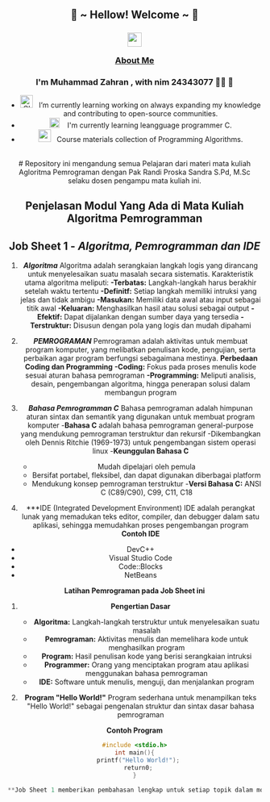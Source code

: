 <div>
<h2 align="center"> 🦊 ~ Hellow! Welcome ~ 🦊 </h2>
  <div align="center">

<h3> <img src="https://emojis.slackmojis.com/emojis/images/1621024394/39092/cat-roll.gif?1621024394" width="28" /> <a href="https://github.com/xrkffgg/xrkffgg/blob/master/quotations.md"> 

About Me</a>
### <div align="center">I'm Muhammad Zahran , with nim 24343077 👨‍💻  🚀</div>  

-  <img alt="GIF" src="https://github.com/SP-XD/SP-XD/blob/main/images/Developer.gif" width="25" /> &nbsp; I’m currently learning working on always expanding my knowledge and contributing to open-source communities. 
- <img src="https://github.com/SP-XD/SP-XD/blob/main/images/hyperkitty.gif?raw=true" width="20" />&nbsp;&nbsp;&nbsp; I'm currently learning leangguage programmer C. <br>
- <img src="https://github.com/SP-XD/SP-XD/blob/main/images/message.gif?raw=true" width="25" />&nbsp;&nbsp; Course materials collection of Programming Algorithms. <br>
 
<br/> 
# Repository ini mengandung semua Pelajaran dari materi mata kuliah Agloritma Pemrograman dengan Pak Randi Proska Sandra S.Pd, M.Sc selaku dosen pengampu mata kuliah ini.




## Penjelasan Modul Yang Ada di Mata Kuliah Algoritma Pemrogramman

## Job Sheet 1 - _Algoritma, Pemrogramman dan IDE_

1. ***Algoritma***
Algoritma adalah serangkaian langkah logis yang dirancang untuk menyelesaikan suatu masalah secara sistematis. Karakteristik utama algoritma meliputi:
**-Terbatas:** Langkah-langkah harus berakhir setelah waktu tertentu
**-Definitf:** Setiap langkah memiliki intruksi yang jelas dan tidak ambigu
**-Masukan:** Memiliki data awal atau input sebagai titik awal
**-Keluaran:** Menghasilkan hasil atau solusi sebagai output
**-Efektif:** Dapat dijalankan dengan sumber daya yang tersedia
**-Terstruktur:** Disusun dengan pola yang logis dan mudah dipahami

2. ***PEMROGRAMAN***
Pemrograman adalah aktivitas untuk membuat program komputer, yang melibatkan penulisan kode, pengujian, serta perbaikan agar program berfungsi sebagaimana mestinya.
**Perbedaan Coding dan Programming**
**-Coding:** Fokus pada proses menulis kode sesuai aturan bahasa pemrograman
**-Programming:** Meliputi analisis, desain, pengembangan algoritma, hingga penerapan solusi dalam membangun program

3. ***Bahasa Pemrogramman C***
Bahasa pemrograman adalah himpunan aturan sintax dan semantik yang digunakan untuk membuat program komputer
-**Bahasa C** adalah bahasa pemrograman general-purpose yang mendukung pemrograman terstruktur dan rekursif
-Dikembangkan oleh Dennis Ritchie (1969-1973) untuk pengembangan sistem operasi linux
-**Keunggulan Bahasa C**
   - Mudah dipelajari oleh pemula
   - Bersifat portabel, fleksibel, dan dapat digunakan diberbagai platform
   - Mendukung konsep pemrograman terstruktur
-**Versi Bahasa C:** ANSI C (C89/C90), C99, C11, C18

4. ***IDE (Integrated Development Environment)
IDE adalah perangkat lunak yang memadukan teks editor, compiler, dan debugger dalam satu aplikasi, sehingga memudahkan proses pengembangan program
**Contoh IDE**
- DevC++
- Visual Studio Code
- Code::Blocks
- NetBeans

**Latihan Pemrograman pada Job Sheet ini**
1. **Pengertian Dasar**
   - **Algoritma:** Langkah-langkah terstruktur untuk menyelesaikan suatu masalah
   - **Pemrograman:** Aktivitas menulis dan memelihara kode untuk menghasilkan program
   - **Program:** Hasil penulisan kode yang berisi serangkaian intruksi
   - **Programmer:** Orang yang menciptakan program atau aplikasi menggunakan bahasa pemrograman
   - **IDE:** Software untuk menulis, menguji, dan menjalankan program
  
2. **Program "Hello World!"**
Program sederhana untuk menampilkan teks "Hello World!" sebagai pengenalan struktur dan sintax dasar bahasa pemrograman

**Contoh Program**
```c
#include <stdio.h>
int main(){
  printf("Hello World!");
  return0;
}

**Job Sheet 1 memberikan pembahasan lengkap untuk setiap topik dalam modul, dari konsep dasar algoritma hingga pemrograman menggunakan bahasa C dengan IDE**




